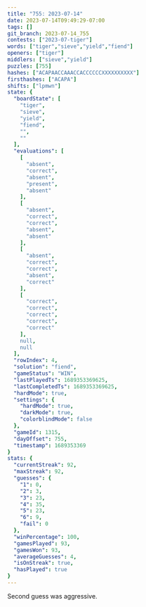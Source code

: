 ```yaml
---
title: "755: 2023-07-14"
date: 2023-07-14T09:49:29-07:00
tags: []
git_branch: 2023-07-14_755
contests: ["2023-07-tiger"]
words: ["tiger","sieve","yield","fiend"]
openers: ["tiger"]
middlers: ["sieve","yield"]
puzzles: [755]
hashes: ["ACAPAACCAAACCACCCCCCXXXXXXXXXX"]
firsthashes: ["ACAPA"]
shifts: ["lpmwn"]
state: {
  "boardState": [
    "tiger",
    "sieve",
    "yield",
    "fiend",
    "",
    ""
  ],
  "evaluations": [
    [
      "absent",
      "correct",
      "absent",
      "present",
      "absent"
    ],
    [
      "absent",
      "correct",
      "correct",
      "absent",
      "absent"
    ],
    [
      "absent",
      "correct",
      "correct",
      "absent",
      "correct"
    ],
    [
      "correct",
      "correct",
      "correct",
      "correct",
      "correct"
    ],
    null,
    null
  ],
  "rowIndex": 4,
  "solution": "fiend",
  "gameStatus": "WIN",
  "lastPlayedTs": 1689353369625,
  "lastCompletedTs": 1689353369625,
  "hardMode": true,
  "settings": {
    "hardMode": true,
    "darkMode": true,
    "colorblindMode": false
  },
  "gameId": 1315,
  "dayOffset": 755,
  "timestamp": 1689353369
}
stats: {
  "currentStreak": 92,
  "maxStreak": 92,
  "guesses": {
    "1": 0,
    "2": 3,
    "3": 23,
    "4": 35,
    "5": 23,
    "6": 9,
    "fail": 0
  },
  "winPercentage": 100,
  "gamesPlayed": 93,
  "gamesWon": 93,
  "averageGuesses": 4,
  "isOnStreak": true,
  "hasPlayed": true
}
---
```

<!-- more -->
Second guess was aggressive.
